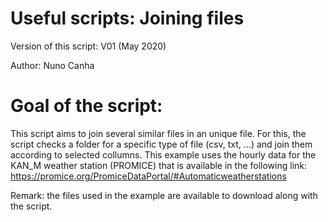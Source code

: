 # Useful scripts: Joining files

Version of this script: V01  (May 2020)

Author: Nuno Canha

# Goal of the script:

This script aims to join several similar files in an unique file. For this, the script checks a folder for a specific type of file (csv, txt, ...) and join them according to selected collumns.
This example uses the hourly data for the KAN_M weather station (PROMICE) that is available in the following link:
https://promice.org/PromiceDataPortal/#Automaticweatherstations

Remark: the files used in the example are available to download along with the script.
